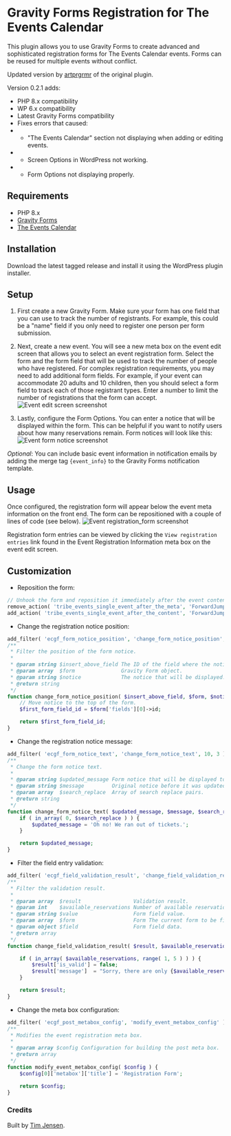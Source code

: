 # Gravity Forms Registration for The Events Calendar

This plugin allows you to use Gravity Forms to create advanced and sophisticated registration forms for The Events Calendar events. Forms can be reused for multiple events without conflict.

Updated version by [artprgrmr](https://github.com/artprgrmr) of the original plugin.

Version 0.2.1 adds:
- PHP 8.x compatibility
- WP 6.x compatibility
- Latest Gravity Forms compatibility
- Fixes errors that caused:
- - "The Events Calendar" section not displaying when adding or editing events.
- - Screen Options in WordPress not working.
- - Form Options not displaying properly.


## Requirements
- PHP 8.x
- [Gravity Forms](http://www.gravityforms.com/)
- [The Events Calendar](https://wordpress.org/plugins/the-events-calendar/)

## Installation

Download the latest tagged release and install it using the WordPress plugin installer.

## Setup

1. First create a new Gravity Form. Make sure your form has one field that you can use to track the number of registrants. For example, this could be a "name" field if you only need to register one person per form submission.

2. Next, create a new event. You will see a new meta box on the event edit screen that allows you to select an event registration form. Select the form and the form field that will be used to track the number of people who have registered. For complex registration requirements, you may need to add additional form fields. For example, if your event can accommodate 20 adults and 10 children, then you should select a form field to track each of those registrant types. Enter a number to limit the number of registrations that the form can accept. 
![Event edit screen screenshot](assets/images/screenshot-1.png "Event edit screen screenshot")

3. Lastly, configure the Form Options. You can enter a notice that will be displayed within the form. This can be helpful if you want to notify users about how many reservations remain. Form notices will look like this: 
![Event form notice screenshot](assets/images/screenshot-2.png "Event form notice screenshot")

_Optional_: You can include basic event information in notification emails by adding the merge tag `{event_info}` to the Gravity Forms notification template.

## Usage

Once configured, the registration form will appear below the event meta information on the front end. The form can be repositioned with a couple of lines of code (see below).
![Event registration_form screenshot](assets/images/screenshot-3.png "Event registration form screenshot")

Registration form entries can be viewed by clicking the `View registration entries` link found in the Event Registration Information meta box on the event edit screen.

## Customization
- Reposition the form:
```php
// Unhook the form and reposition it immediately after the event content area.
remove_action( 'tribe_events_single_event_after_the_meta', 'ForwardJump\ECGF_Registration\render_gravity_form' );
add_action( 'tribe_events_single_event_after_the_content', 'ForwardJump\ECGF_Registration\render_gravity_form', 5 );
```
- Change the registration notice position:
```php
add_filter( 'ecgf_form_notice_position', 'change_form_notice_position', 10, 3 );
/**
 * Filter the position of the form notice.
 *
 * @param string $insert_above_field The ID of the field where the notice will be displayed.
 * @param array  $form               Gravity Form object.
 * @param string $notice             The notice that will be displayed.
 * @return string
 */
function change_form_notice_position( $insert_above_field, $form, $notice ) {
	// Move notice to the top of the form.
	$first_form_field_id = $form['fields'][0]->id;

	return $first_form_field_id;
}
```
- Change the registration notice message:
```php
add_filter( 'ecgf_form_notice_text', 'change_form_notice_text', 10, 3 );
/**
 * Change the form notice text.
 *
 * @param string $updated_message Form notice that will be displayed to the user.
 * @param string $message         Original notice before it was updated.
 * @param array  $search_replace  Array of search replace pairs.
 * @return string
 */
function change_form_notice_text( $updated_message, $message, $search_replace ) {
	if ( in_array( 0, $search_replace ) ) {
		$updated_message = 'Oh no! We ran out of tickets.';
	}

	return $updated_message;
}
```

- Filter the field entry validation:
```php
add_filter( 'ecgf_field_validation_result', 'change_field_validation_result', 10, 5 );
/**
 * Filter the validation result.
 *
 * @param array  $result                 Validation result.
 * @param int    $available_reservations Number of available reservations.
 * @param string $value                  Form field value.
 * @param array  $form                   Form The current form to be filtered.
 * @param object $field                  Form field data.
 * @return array
 */
function change_field_validation_result( $result, $available_reservations, $value, $form, $field ) {

	if ( in_array( $available_reservations, range( 1, 5 ) ) ) {
		$result['is_valid'] = false;
		$result['message']  = "Sorry, there are only {$available_reservations} spots left, and we're saving those for someone else.";
	}

	return $result;
}
```

- Change the meta box configuration:
```php
add_filter( 'ecgf_post_metabox_config', 'modify_event_metabox_config' );
/**
 * Modifies the event registration meta box.
 *
 * @param array $config Configuration for building the post meta box.
 * @return array
 */
function modify_event_metabox_config( $config ) {
	$config[0]['metabox']['title'] = 'Registration Form';

	return $config;
}
```

### Credits
Built by [Tim Jensen](https://github.com/timothyjensen).


